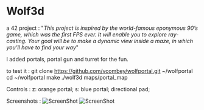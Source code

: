 # Wolf3d

a 42 project : "_This project is inspired by the world-famous eponymous 90’s game, which
was the first FPS ever. It will enable you to explore ray-casting. Your goal will be to
make a dynamic view inside a maze, in which you’ll have to find your way_"

I added portals, portal gun and turret for the fun.

to test it : 
	git clone https://github.com/vcombey/wolfportal.git ~/wolfportal
    cd ~/wolfportal
    make
    ./wolf3d maps/portal_map

Controls :
z: orange portal;
s: blue portal;
directional pad;

Screenshots :
![ScreenShot](https://raw.github.com/vcombey/wolfportal/master/screenshots/capture-1.png)
![ScreenShot](https://raw.github.com/vcombey/wolfportal/master/screenshots/capture-2.png)

